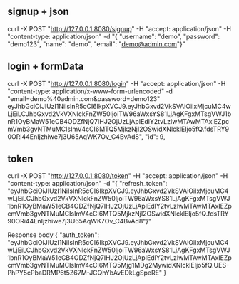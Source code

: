 
## signup + json
curl -X POST "http://127.0.0.1:8080/signup" -H  "accept: application/json" -H  "content-type: application/json" -d "{  \"username\": \"demo\",  \"password\": \"demo123\",  \"name\": \"demo\",  \"email\": \"demo@admin.com\"}"

## login + formData
curl -X POST "http://127.0.0.1:8080/login" -H  "accept: application/json" -H  "content-type: application/x-www-form-urlencoded" -d "email=demo%40admin.com&password=demo123"
eyJhbGciOiJIUzI1NiIsInR5cCI6IkpXVCJ9.eyJhbGxvd2VkSVAiOiIxMjcuMC4wLjEiLCJhbGxvd2VkVXNlckFnZW50IjoiTW96aWxsYS81LjAgKFgxMTsgVWJ1bnR1OyBMaW51eCB4ODZfNjQ7IHJ2OjUzLjApIEdlY2tvLzIwMTAwMTAxIEZpcmVmb3gvNTMuMCIsImV4cCI6MTQ5MjkzNjI2OSwidXNlcklEIjo5fQ.fdsTRY90ORi44EnIjzhiwe7j3U65AqWK7Ov_C4BvAd8",
    "id": 9,
## token
curl -X POST "http://127.0.0.1:8080/token" -H  "accept: application/json" -H  "content-type: application/json" -d "{  \"refresh_token\": \"eyJhbGciOiJIUzI1NiIsInR5cCI6IkpXVCJ9.eyJhbGxvd2VkSVAiOiIxMjcuMC4wLjEiLCJhbGxvd2VkVXNlckFnZW50IjoiTW96aWxsYS81LjAgKFgxMTsgVWJ1bnR1OyBMaW51eCB4ODZfNjQ7IHJ2OjUzLjApIEdlY2tvLzIwMTAwMTAxIEZpcmVmb3gvNTMuMCIsImV4cCI6MTQ5MjkzNjI2OSwidXNlcklEIjo5fQ.fdsTRY90ORi44EnIjzhiwe7j3U65AqWK7Ov_C4BvAd8\"}"

Response body
{
"auth_token": "eyJhbGciOiJIUzI1NiIsInR5cCI6IkpXVCJ9.eyJhbGxvd2VkSVAiOiIxMjcuMC4wLjEiLCJhbGxvd2VkVXNlckFnZW50IjoiTW96aWxsYS81LjAgKFgxMTsgVWJ1bnR1OyBMaW51eCB4ODZfNjQ7IHJ2OjUzLjApIEdlY2tvLzIwMTAwMTAxIEZpcmVmb3gvNTMuMCIsImV4cCI6MTQ5Mjg1MDg2MywidXNlcklEIjo5fQ.UES-PhPY5cPbaDRMP6t5Z67M-JCQhYbAvEDkLgSpeRE"
}
